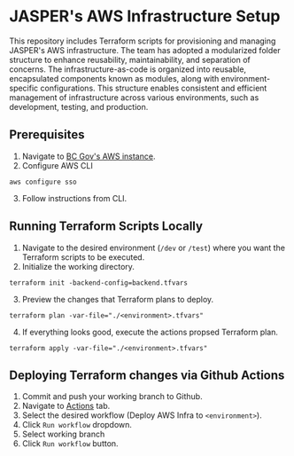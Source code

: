 # JASPER's AWS Infrastructure Setup

This repository includes Terraform scripts for provisioning and managing JASPER's AWS infrastructure. The team has adopted a modularized folder structure to enhance reusability, maintainability, and separation of concerns. The infrastructure-as-code is organized into reusable, encapsulated components known as modules, along with environment-specific configurations. This structure enables consistent and efficient management of infrastructure across various environments, such as development, testing, and production.

## Prerequisites

1. Navigate to [BC Gov's AWS instance](https://login.nimbus.cloud.gov.bc.ca/api).
2. Configure AWS CLI

```
aws configure sso
```

3. Follow instructions from CLI.

## Running Terraform Scripts Locally

1. Navigate to the desired environment (`/dev` or `/test`) where you want the Terraform scripts to be executed.
2. Initialize the working directory.

```
terraform init -backend-config=backend.tfvars
```

3. Preview the changes that Terraform plans to deploy.

```
terraform plan -var-file="./<environment>.tfvars"
```

4. If everything looks good, execute the actions propsed Terraform plan.

```
terraform apply -var-file="./<environment>.tfvars"
```

## Deploying Terraform changes via Github Actions

1. Commit and push your working branch to Github.
2. Navigate to [Actions](https://github.com/bcgov/jasper/actions) tab.
3. Select the desired workflow (Deploy AWS Infra to `<environment>`).
4. Click `Run workflow` dropdown.
5. Select working branch
6. Click `Run workflow` button.
